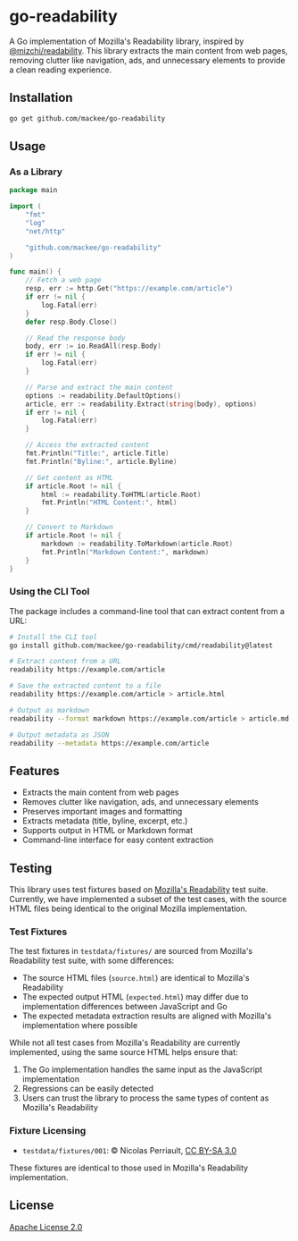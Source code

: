 # go-readability

A Go implementation of Mozilla's Readability library, inspired by [@mizchi/readability](https://github.com/mizchi/readability). This library extracts the main content from web pages, removing clutter like navigation, ads, and unnecessary elements to provide a clean reading experience.

## Installation

```bash
go get github.com/mackee/go-readability
```

## Usage

### As a Library

```go
package main

import (
	"fmt"
	"log"
	"net/http"

	"github.com/mackee/go-readability"
)

func main() {
	// Fetch a web page
	resp, err := http.Get("https://example.com/article")
	if err != nil {
		log.Fatal(err)
	}
	defer resp.Body.Close()

	// Read the response body
	body, err := io.ReadAll(resp.Body)
	if err != nil {
		log.Fatal(err)
	}

	// Parse and extract the main content
	options := readability.DefaultOptions()
	article, err := readability.Extract(string(body), options)
	if err != nil {
		log.Fatal(err)
	}

	// Access the extracted content
	fmt.Println("Title:", article.Title)
	fmt.Println("Byline:", article.Byline)

	// Get content as HTML
	if article.Root != nil {
		html := readability.ToHTML(article.Root)
		fmt.Println("HTML Content:", html)
	}

	// Convert to Markdown
	if article.Root != nil {
		markdown := readability.ToMarkdown(article.Root)
		fmt.Println("Markdown Content:", markdown)
	}
}
```

### Using the CLI Tool

The package includes a command-line tool that can extract content from a URL:

```bash
# Install the CLI tool
go install github.com/mackee/go-readability/cmd/readability@latest

# Extract content from a URL
readability https://example.com/article

# Save the extracted content to a file
readability https://example.com/article > article.html

# Output as markdown
readability --format markdown https://example.com/article > article.md

# Output metadata as JSON
readability --metadata https://example.com/article
```

## Features

- Extracts the main content from web pages
- Removes clutter like navigation, ads, and unnecessary elements
- Preserves important images and formatting
- Extracts metadata (title, byline, excerpt, etc.)
- Supports output in HTML or Markdown format
- Command-line interface for easy content extraction

## Testing

This library uses test fixtures based on [Mozilla's Readability](https://github.com/mozilla/readability) test suite. Currently, we have implemented a subset of the test cases, with the source HTML files being identical to the original Mozilla implementation.

### Test Fixtures

The test fixtures in `testdata/fixtures/` are sourced from Mozilla's Readability test suite, with some differences:

- The source HTML files (`source.html`) are identical to Mozilla's Readability
- The expected output HTML (`expected.html`) may differ due to implementation differences between JavaScript and Go
- The expected metadata extraction results are aligned with Mozilla's implementation where possible

While not all test cases from Mozilla's Readability are currently implemented, using the same source HTML helps ensure that:

1. The Go implementation handles the same input as the JavaScript implementation
2. Regressions can be easily detected
3. Users can trust the library to process the same types of content as Mozilla's Readability

### Fixture Licensing

- `testdata/fixtures/001`: © Nicolas Perriault, [CC BY-SA 3.0](http://creativecommons.org/licenses/by-sa/3.0/)

These fixtures are identical to those used in Mozilla's Readability implementation.

## License

[Apache License 2.0](LICENSE)
